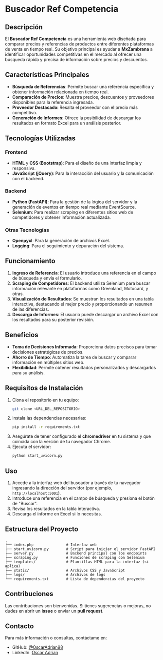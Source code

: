 # Buscador Ref Competencia

## Descripción

El **Buscador Ref Competencia** es una herramienta web diseñada para comparar precios y referencias de productos entre diferentes plataformas de venta en tiempo real. Su objetivo principal es ayudar a **MxZambrana** a identificar oportunidades competitivas en el mercado al ofrecer una búsqueda rápida y precisa de información sobre precios y descuentos.

## Características Principales

- **Búsqueda de Referencias**: Permite buscar una referencia específica y obtener información relacionada en tiempo real.
- **Comparación de Precios**: Muestra precios, descuentos y proveedores disponibles para la referencia ingresada.
- **Proveedor Destacado**: Resalta el proveedor con el precio más competitivo.
- **Generación de Informes**: Ofrece la posibilidad de descargar los resultados en formato Excel para un análisis posterior.

## Tecnologías Utilizadas

### Frontend
- **HTML** y **CSS (Bootstrap)**: Para el diseño de una interfaz limpia y responsiva.
- **JavaScript (jQuery)**: Para la interacción del usuario y la comunicación con el backend.

### Backend
- **Python (FastAPI)**: Para la gestión de la lógica del servidor y la generación de eventos en tiempo real mediante EventSource.
- **Selenium**: Para realizar scraping en diferentes sitios web de competidores y obtener información actualizada.

### Otras Tecnologías
- **Openpyxl**: Para la generación de archivos Excel.
- **Logging**: Para el seguimiento y depuración del sistema.

## Funcionamiento

1. **Ingreso de Referencia**: El usuario introduce una referencia en el campo de búsqueda y envía el formulario.
2. **Scraping de Competidores**: El backend utiliza Selenium para buscar información relevante en plataformas como Greenland, Motocard, y otras.
3. **Visualización de Resultados**: Se muestran los resultados en una tabla interactiva, destacando el mejor precio y proporcionando un resumen de las diferencias.
4. **Descarga de Informes**: El usuario puede descargar un archivo Excel con los resultados para su posterior revisión.

## Beneficios

- **Toma de Decisiones Informada**: Proporciona datos precisos para tomar decisiones estratégicas de precios.
- **Ahorro de Tiempo**: Automatiza la tarea de buscar y comparar información en múltiples sitios web.
- **Flexibilidad**: Permite obtener resultados personalizados y descargarlos para su análisis.

## Requisitos de Instalación

1. Clona el repositorio en tu equipo:
   ```bash
   git clone <URL_DEL_REPOSITORIO>
   ```
2. Instala las dependencias necesarias:
   ```bash
   pip install -r requirements.txt
   ```
3. Asegúrate de tener configurado el **chromedriver** en tu sistema y que coincida con la versión de tu navegador Chrome.
4. Ejecuta el servidor:
   ```bash
   python start_uvicorn.py
   ```

## Uso

1. Accede a la interfaz web del buscador a través de tu navegador ingresando la dirección del servidor (por ejemplo, `http://localhost:5001`).
2. Introduce una referencia en el campo de búsqueda y presiona el botón de "Buscar".
3. Revisa los resultados en la tabla interactiva.
4. Descarga el informe en Excel si lo necesitas.

## Estructura del Proyecto

```
.
├── index.php               # Interfaz web
├── start_uvicorn.py        # Script para iniciar el servidor FastAPI
├── server.py               # Backend principal con los endpoints
├── scraping.py             # Funciones de scraping con Selenium
├── templates/              # Plantillas HTML para la interfaz (si aplica)
├── static/                 # Archivos CSS y JavaScript
├── logs/                   # Archivos de logs
└── requirements.txt        # Lista de dependencias del proyecto
```

## Contribuciones

Las contribuciones son bienvenidas. Si tienes sugerencias o mejoras, no dudes en abrir un **issue** o enviar un **pull request**.

## Contacto

Para más información o consultas, contáctame en:
- GitHub: [@OscarAdrian98](https://github.com/OscarAdrian98)
- LinkedIn: [Oscar Adrian](https://www.linkedin.com/in/oscar-adrian)